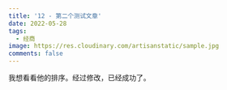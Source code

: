 ```yaml
---
title: '12 - 第二个测试文章'
date: 2022-05-28
tags:
  - 经商
image: https://res.cloudinary.com/artisanstatic/sample.jpg
comments: false
---
```

我想看看他的排序。经过修改，已经成功了。
